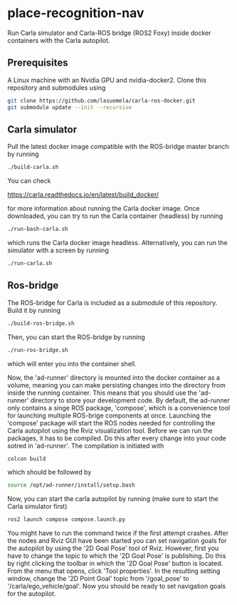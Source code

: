 
# place-recognition-nav


Run Carla simulator and Carla-ROS bridge (ROS2 Foxy) inside docker containers with the Carla autopilot.

## Prerequisites

A Linux machine with an Nvidia GPU and nvidia-docker2. Clone this repository and submodules using

```bash
git clone https://github.com/lasuomela/carla-ros-docker.git
git submodule update --init --recursive
```

## Carla simulator

Pull the latest docker image compatible with the ROS-bridge master branch by running


```bash
./build-carla.sh
```

You can check

https://carla.readthedocs.io/en/latest/build_docker/

for more information about running the Carla docker image. Once downloaded, you can try to run the Carla container (headless) by running 

```bash
./run-bash-carla.sh
```

which runs the Carla docker image headless. Alternatively, you can run the simulator with a screen by running

```bash
./run-carla.sh
```

## Ros-bridge

The ROS-bridge for Carla is included as a submodule of this repository. Build it by running 

```bash
./build-ros-bridge.sh
```
Then, you can start the ROS-bridge by running

```bash
./run-ros-bridge.sh
```
which will enter you into the container shell. 

Now, the 'ad-runner' directory is mounted into the docker container as a volume, meaning you can make persisting changes into the directory from inside the running container. This means that you should use the 'ad-runner' directory to store your development code. By default, the ad-runner only contains a singe ROS package, 'compose', which is a convenience tool for launching multiple ROS-brige components at once. Launching the 'compose' package will start the ROS nodes needed for controlling the Carla autopilot using the Rviz visualization tool. Before we can run the packages, it has to be compiled. Do this after every change into your code sotred in 'ad-runner'. The compilation is initiated with

```bash
colcon build
```
which should be followed by

```bash
source /opt/ad-runner/install/setup.bash
```

Now, you can start the carla autopilot by running (make sure to start the Carla simulator first)

```bash
ros2 launch compose compose.launch.py
```
You might have to run the command twice if the first attempt crashes. After the nodes and Rviz GUI have been started you can set navigation goals for the autopilot by using the '2D Goal Pose' tool of Rviz. However, first you have to change the topic to which the '2D Goal Pose' is publishing. Do this by right clicking the toolbar in which the '2D Goal Pose' button is located. From the menu that opens, click 'Tool properties'. In the resulting setting window, change the '2D Point Goal' topic from '/goal_pose' to '/carla/ego_vehicle/goal'. Now you should be ready to set navigation goals for the autopilot.
